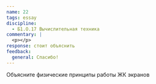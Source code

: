 ```yaml
---
name: 22
tags: essay
discipline:
  - Б1.О.17 Вычислительная техника
commentary: |
  <p></p>
response: стоит объяснить
feedback:
  general: Cпасибо!
---
```


Объясните физические принципы работы ЖК экранов